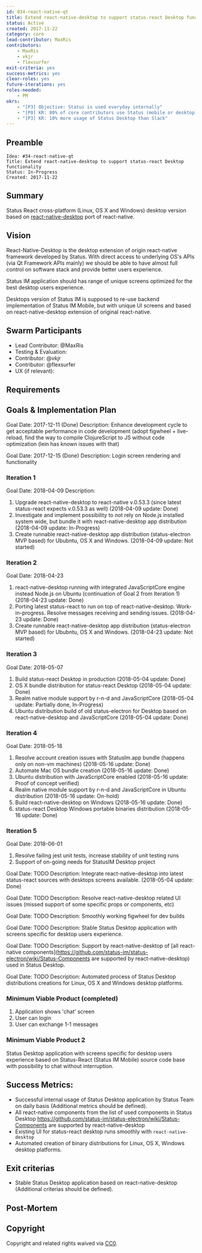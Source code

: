 ```yaml
---
id: 034-react-native-qt
title: Extend react-native-desktop to support status-react Desktop functionality
status: Active
created: 2017-11-22
category: core
lead-contributor: MaxRis
contributors:
    - MaxRis
    - vkjr
    - flexsurfer
exit-criteria: yes
success-metrics: yes
clear-roles: yes
future-iterations: yes
roles-needed:
    - PM
okrs:
    - "[P3] Objective: Status is used everyday internally"
    - "[P0] KR: 80% of core contributors use Status (mobile or desktop) every workday"
    - "[P3] KR: 10% more usage of Status Desktop than Slack"
---
```


## Preamble

    Idea: #34-react-native-qt
    Title: Extend react-native-desktop to support status-react Desktop functionality
    Status: In-Progress
    Created: 2017-11-22


## Summary
Status React cross-platform (Linux, OS X and Windows) desktop version based on [react-native-desktop](https://github.com/status-im/react-native-desktop/) port of react-native.

## Vision
React-Native-Desktop is the desktop extension of origin react-native framework developed by Status. With direct access to underlying OS's APIs (via Qt Framework APIs mainly) we should be able to have almost full control on software stack and provide better users experience.

Status IM application should has range of unique screens optimized for the best desktop users experience.

Desktops version of Status IM is supposed to re-use backend implementation of Status IM Mobile, but with unique UI screens and based on react-native-desktop extension of original react-native.

## Swarm Participants
- Lead Contributor: @MaxRis
- Testing & Evaluation:
- Contributor: @vkjr
- Contributor: @flexsurfer
- UX (if relevant):

## Requirements


## Goals & Implementation Plan

Goal Date: 2017-12-11 (Done)
Description: Enhance development cycle to get acceptable performance in code development (adopt figwheel + live-reload, find the way to compile ClojureScript to JS without code optimization (lein has known issues with that)

Goal Date: 2017-12-15 (Done)
Description: Login screen rendering and functionality

### Iteration 1
Goal Date: 2018-04-09
Description:
1. Upgrade react-native-desktop to react-native v.0.53.3 (since latest status-react expects  v.0.53.3 as well) (2018-04-09 update: Done)
2. Investigate and implement possibility to not rely on Node.js installed system wide, but bundle it with react-native-desktop app distribution (2018-04-09 update: In-Progress)
3. Create runnable react-native-desktop app distribution (status-electron MVP based) for Ububntu, OS X and Windows. (2018-04-09 update: Not started)

### Iteration 2
Goal Date: 2018-04-23
1. react-native-desktop running with integrated JavaScriptCore engine instead Node.js on Ubuntu (continuation of Goal 2 from Iteration 1) (2018-04-23 update: Done)
2. Porting latest status-react to run on top of react-native-desktop. Work-in-progress. Resolve messages receiving and sending issues. (2018-04-23 update: Done)
3. Create runnable react-native-desktop app distribution (status-electron MVP based) for Ububntu, OS X and Windows. (2018-04-23 update: Not started)

### Iteration 3
Goal Date: 2018-05-07
1. Build status-react Desktop in production (2018-05-04 update: Done)
2. OS X bundle distribution for status-react Desktop (2018-05-04 update: Done)
3. Realm native module support by r-n-d and JavaScriptCore (2018-05-04 update: Partially done, In-Progress)
4. Ubuntu distribution build of old status-electron for Desktop based on react-native-desktop and JavaScriptCore (2018-05-04 update: Done)

### Iteration 4
Goal Date: 2018-05-18
1. Resolve account creation issues with StatusIm.app bundle (happens only on non-vm machines) (2018-05-16 update: Done)
2. Automate Mac OS bundle creation (2018-05-16 update: Done)
3. Ubuntu distribution with JavaScriptCore enabled (2018-05-16 update: Proof of concept verified)
4. Realm native module support by r-n-d and JavaScriptCore in Ubuntu distribution (2018-05-16 update: On-hold)
5. Build react-native-desktop on Windows (2018-05-16 update: Done)
6. status-react Desktop Windows portable binaries distribution (2018-05-16 update: Done)

### Iteration 5
Goal Date: 2018-06-01
1. Resolve failing jest unit tests, increase stability of unit testing runs
2. Support of on-going needs for StatusIM Desktop project

Goal Date: TODO
Description: Integrate react-native-desktop into latest status-react sources with desktops screens available. (2018-05-04 update: Done)

Goal Date: TODO
Description: Resolve react-native-desktop related UI issues (missed support of some specific props or components, etc)

Goal Date: TODO
Description: Smoothly working figwheel for dev builds

Goal Date: TODO
Description: Stable Status Desktop application with screens specific for desktop users experience.

Goal Date: TODO
Description: Support by react-native-desktop of [all react-native components](https://github.com/status-im/status-electron/wiki/Status-Components are supported by react-native-desktop) used in Status Desktop.

Goal Date: TODO
Description: Automated process of Status Desktop distributions creations for Linux, OS X and Windows desktop platforms.

### Minimum Viable Product (completed)

1. Application shows 'chat' screen
2. User can login
3. User can exchange 1-1 messages

### Minimum Viable Product 2

Status Desktop application with screens specific for desktop users experience based on Status-React (Status IM Mobile) source code base with possibility to chat without interruption.

## Success Metrics:

- Successful internal usage of Status Desktop application by Status Team on daily basis (Additional metrics should be defined).
- All react-native components from the list of used components in Status Desktop https://github.com/status-im/status-electron/wiki/Status-Components are supported by react-native-desktop
- Existing UI for status-react desktop runs smoothly with `react-native-desktop`
- Automated creation of binary distributions for Linux, OS X, Windows desktop platforms.

## Exit criterias
- Stable Status Desktop application based on react-native-desktop (Additional criterias should be defined).

## Post-Mortem

## Copyright
Copyright and related rights waived via [CC0](https://creativecommons.org/publicdomain/zero/1.0/).
